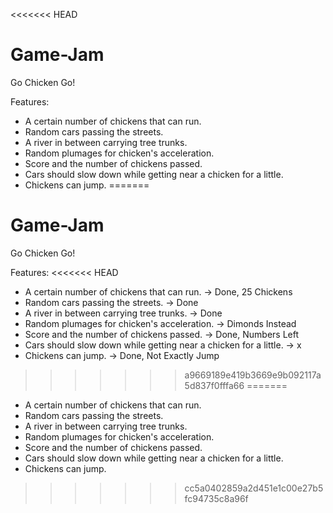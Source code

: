 <<<<<<< HEAD
# Game-Jam
Go Chicken Go!

Features:
- A certain number of chickens that can run.
- Random cars passing the streets.
- A river in between carrying tree trunks.
- Random plumages for chicken's acceleration.
- Score and the number of chickens passed.
- Cars should slow down while getting near a chicken for a little.
- Chickens can jump.
=======
# Game-Jam
Go Chicken Go!

Features:
<<<<<<< HEAD
- A certain number of chickens that can run. -> Done, 25 Chickens
- Random cars passing the streets. -> Done
- A river in between carrying tree trunks. -> Done
- Random plumages for chicken's acceleration. -> Dimonds Instead
- Score and the number of chickens passed. -> Done, Numbers Left
- Cars should slow down while getting near a chicken for a little. -> x
- Chickens can jump. -> Done, Not Exactly Jump
>>>>>>> a9669189e419b3669e9b092117a5d837f0fffa66
=======
- A certain number of chickens that can run.
- Random cars passing the streets.
- A river in between carrying tree trunks.
- Random plumages for chicken's acceleration.
- Score and the number of chickens passed.
- Cars should slow down while getting near a chicken for a little.
- Chickens can jump.
>>>>>>> cc5a0402859a2d451e1c00e27b5fc94735c8a96f
